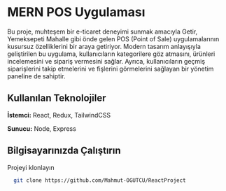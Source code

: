 # MERN POS Uygulaması

Bu proje, muhteşem bir e-ticaret deneyimi sunmak amacıyla Getir, Yemeksepeti Mahalle gibi önde gelen POS (Point of Sale) uygulamalarının kusursuz özelliklerini bir araya getiriyor. Modern tasarım anlayışıyla geliştirilen bu uygulama, kullanıcıların kategorilere göz atmasını, ürünleri incelemesini ve sipariş vermesini sağlar. Ayrıca, kullanıcıların geçmiş siparişlerini takip etmelerini ve fişlerini görmelerini sağlayan bir yönetim paneline de sahiptir.


## Kullanılan Teknolojiler

**İstemci:** React, Redux, TailwindCSS

**Sunucu:** Node, Express

  
## Bilgisayarınızda Çalıştırın

Projeyi klonlayın

```bash
  git clone https://github.com/Mahmut-OGUTCU/ReactProject
```

